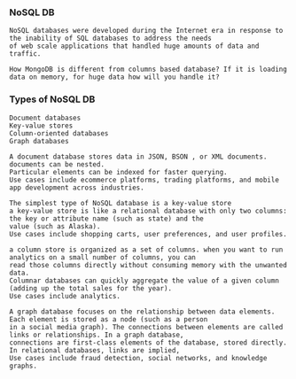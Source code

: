 ### NoSQL DB
    NoSQL databases were developed during the Internet era in response to the inability of SQL databases to address the needs 
    of web scale applications that handled huge amounts of data and traffic.
    
    How MongoDB is different from columns based database? If it is loading data on memory, for huge data how will you handle it?
### Types of NoSQL DB
    Document databases
    Key-value stores
    Column-oriented databases
    Graph databases

    A document database stores data in JSON, BSON , or XML documents.
    documents can be nested. 
    Particular elements can be indexed for faster querying.
    Use cases include ecommerce platforms, trading platforms, and mobile app development across industries.
    
    The simplest type of NoSQL database is a key-value store
    a key-value store is like a relational database with only two columns: the key or attribute name (such as state) and the 
    value (such as Alaska).
    Use cases include shopping carts, user preferences, and user profiles.
    
    a column store is organized as a set of columns. when you want to run analytics on a small number of columns, you can 
    read those columns directly without consuming memory with the unwanted data. 
    Columnar databases can quickly aggregate the value of a given column (adding up the total sales for the year).
    Use cases include analytics.
    
    A graph database focuses on the relationship between data elements. Each element is stored as a node (such as a person 
    in a social media graph). The connections between elements are called links or relationships. In a graph database, 
    connections are first-class elements of the database, stored directly. In relational databases, links are implied, 
    Use cases include fraud detection, social networks, and knowledge graphs.
